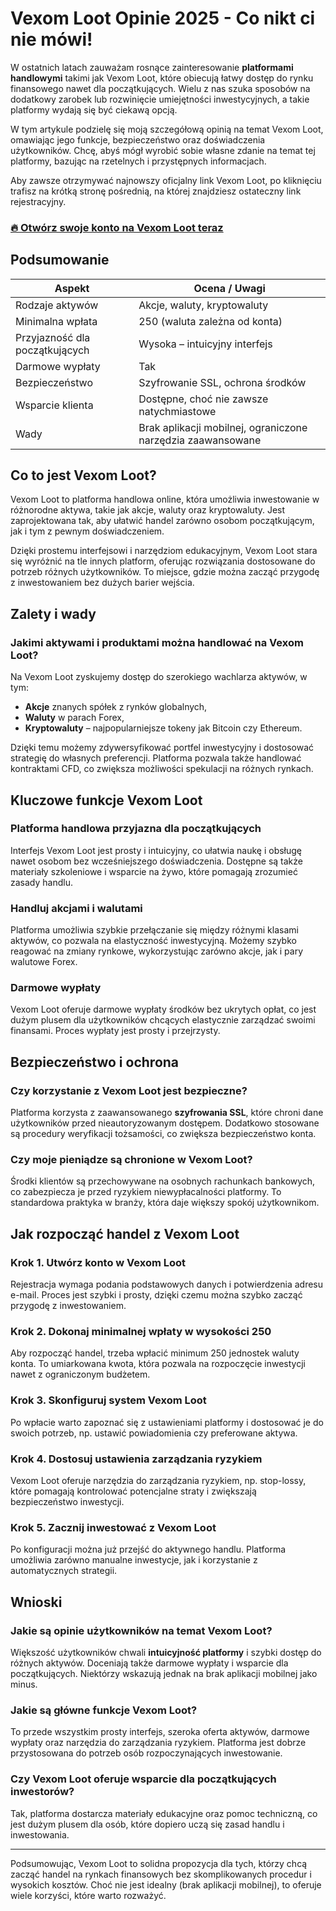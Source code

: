 # Vexom Loot Opinie 2025 - Co nikt ci nie mówi!
 

W ostatnich latach zauważam rosnące zainteresowanie **platformami handlowymi** takimi jak Vexom Loot, które obiecują łatwy dostęp do rynku finansowego nawet dla początkujących. Wielu z nas szuka sposobów na dodatkowy zarobek lub rozwinięcie umiejętności inwestycyjnych, a takie platformy wydają się być ciekawą opcją.

W tym artykule podzielę się moją szczegółową opinią na temat Vexom Loot, omawiając jego funkcje, bezpieczeństwo oraz doświadczenia użytkowników. Chcę, abyś mógł wyrobić sobie własne zdanie na temat tej platformy, bazując na rzetelnych i przystępnych informacjach.

Aby zawsze otrzymywać najnowszy oficjalny link Vexom Loot, po kliknięciu trafisz na krótką stronę pośrednią, na której znajdziesz ostateczny link rejestracyjny.

### [🔥 Otwórz swoje konto na Vexom Loot teraz](https://github.com/WinifredAdkins7055/mpv/blob/master/437pl.md)
## Podsumowanie

| Aspekt                  | Ocena / Uwagi                                 |
|-------------------------|----------------------------------------------|
| Rodzaje aktywów         | Akcje, waluty, kryptowaluty                   |
| Minimalna wpłata        | 250 (waluta zależna od konta)                  |
| Przyjazność dla początkujących | Wysoka – intuicyjny interfejs              |
| Darmowe wypłaty         | Tak                                           |
| Bezpieczeństwo          | Szyfrowanie SSL, ochrona środków               |
| Wsparcie klienta        | Dostępne, choć nie zawsze natychmiastowe       |
| Wady                    | Brak aplikacji mobilnej, ograniczone narzędzia zaawansowane |

## Co to jest Vexom Loot?

Vexom Loot to platforma handlowa online, która umożliwia inwestowanie w różnorodne aktywa, takie jak akcje, waluty oraz kryptowaluty. Jest zaprojektowana tak, aby ułatwić handel zarówno osobom początkującym, jak i tym z pewnym doświadczeniem.

Dzięki prostemu interfejsowi i narzędziom edukacyjnym, Vexom Loot stara się wyróżnić na tle innych platform, oferując rozwiązania dostosowane do potrzeb różnych użytkowników. To miejsce, gdzie można zacząć przygodę z inwestowaniem bez dużych barier wejścia.

## Zalety i wady

### Jakimi aktywami i produktami można handlować na Vexom Loot?

Na Vexom Loot zyskujemy dostęp do szerokiego wachlarza aktywów, w tym:

- **Akcje** znanych spółek z rynków globalnych,
- **Waluty** w parach Forex,
- **Kryptowaluty** – najpopularniejsze tokeny jak Bitcoin czy Ethereum.

Dzięki temu możemy zdywersyfikować portfel inwestycyjny i dostosować strategię do własnych preferencji. Platforma pozwala także handlować kontraktami CFD, co zwiększa możliwości spekulacji na różnych rynkach.

## Kluczowe funkcje Vexom Loot

### Platforma handlowa przyjazna dla początkujących

Interfejs Vexom Loot jest prosty i intuicyjny, co ułatwia naukę i obsługę nawet osobom bez wcześniejszego doświadczenia. Dostępne są także materiały szkoleniowe i wsparcie na żywo, które pomagają zrozumieć zasady handlu.

### Handluj akcjami i walutami

Platforma umożliwia szybkie przełączanie się między różnymi klasami aktywów, co pozwala na elastyczność inwestycyjną. Możemy szybko reagować na zmiany rynkowe, wykorzystując zarówno akcje, jak i pary walutowe Forex.

### Darmowe wypłaty

Vexom Loot oferuje darmowe wypłaty środków bez ukrytych opłat, co jest dużym plusem dla użytkowników chcących elastycznie zarządzać swoimi finansami. Proces wypłaty jest prosty i przejrzysty.

## Bezpieczeństwo i ochrona

### Czy korzystanie z Vexom Loot jest bezpieczne?

Platforma korzysta z zaawansowanego **szyfrowania SSL**, które chroni dane użytkowników przed nieautoryzowanym dostępem. Dodatkowo stosowane są procedury weryfikacji tożsamości, co zwiększa bezpieczeństwo konta.

### Czy moje pieniądze są chronione w Vexom Loot?

Środki klientów są przechowywane na osobnych rachunkach bankowych, co zabezpiecza je przed ryzykiem niewypłacalności platformy. To standardowa praktyka w branży, która daje większy spokój użytkownikom.

## Jak rozpocząć handel z Vexom Loot

### Krok 1. Utwórz konto w Vexom Loot

Rejestracja wymaga podania podstawowych danych i potwierdzenia adresu e-mail. Proces jest szybki i prosty, dzięki czemu można szybko zacząć przygodę z inwestowaniem.

### Krok 2. Dokonaj minimalnej wpłaty w wysokości 250

Aby rozpocząć handel, trzeba wpłacić minimum 250 jednostek waluty konta. To umiarkowana kwota, która pozwala na rozpoczęcie inwestycji nawet z ograniczonym budżetem.

### Krok 3. Skonfiguruj system Vexom Loot

Po wpłacie warto zapoznać się z ustawieniami platformy i dostosować je do swoich potrzeb, np. ustawić powiadomienia czy preferowane aktywa.

### Krok 4. Dostosuj ustawienia zarządzania ryzykiem

Vexom Loot oferuje narzędzia do zarządzania ryzykiem, np. stop-lossy, które pomagają kontrolować potencjalne straty i zwiększają bezpieczeństwo inwestycji.

### Krok 5. Zacznij inwestować z Vexom Loot

Po konfiguracji można już przejść do aktywnego handlu. Platforma umożliwia zarówno manualne inwestycje, jak i korzystanie z automatycznych strategii.

## Wnioski

### Jakie są opinie użytkowników na temat Vexom Loot?

Większość użytkowników chwali **intuicyjność platformy** i szybki dostęp do różnych aktywów. Doceniają także darmowe wypłaty i wsparcie dla początkujących. Niektórzy wskazują jednak na brak aplikacji mobilnej jako minus.

### Jakie są główne funkcje Vexom Loot?

To przede wszystkim prosty interfejs, szeroka oferta aktywów, darmowe wypłaty oraz narzędzia do zarządzania ryzykiem. Platforma jest dobrze przystosowana do potrzeb osób rozpoczynających inwestowanie.

### Czy Vexom Loot oferuje wsparcie dla początkujących inwestorów?

Tak, platforma dostarcza materiały edukacyjne oraz pomoc techniczną, co jest dużym plusem dla osób, które dopiero uczą się zasad handlu i inwestowania.

---

Podsumowując, Vexom Loot to solidna propozycja dla tych, którzy chcą zacząć handel na rynkach finansowych bez skomplikowanych procedur i wysokich kosztów. Choć nie jest idealny (brak aplikacji mobilnej), to oferuje wiele korzyści, które warto rozważyć.